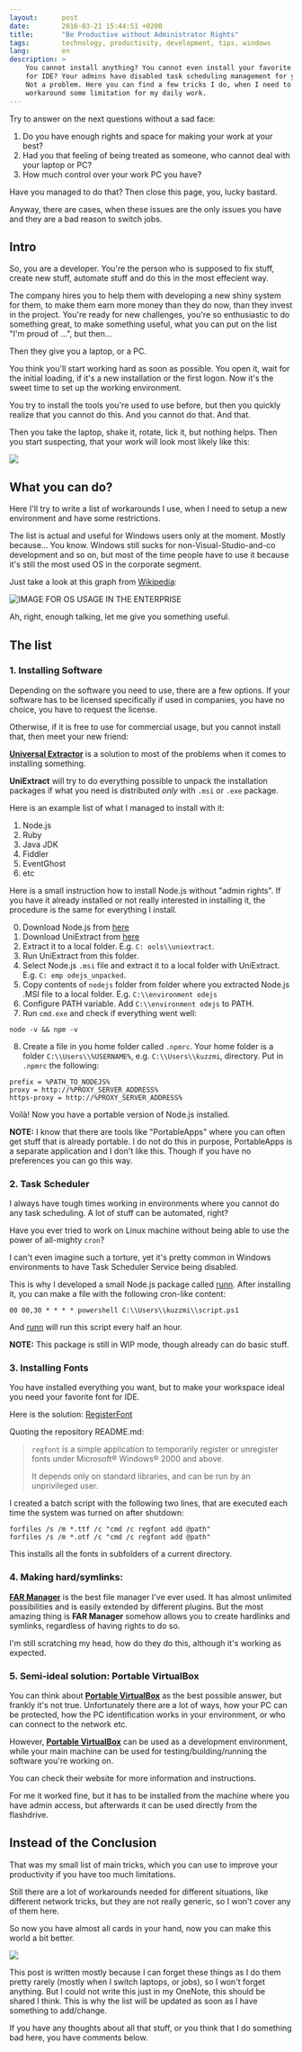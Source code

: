 ```yaml
---
layout:      post
date:        2016-03-21 15:44:51 +0200
title:       "Be Productive without Administrator Rights"
tags:        technology, productivity, development, tips, windows
lang:        en
description: >
    You cannot install anything? You cannot even install your favorite font
    for IDE? Your admins have disabled task scheduling management for you?
    Not a problem. Here you can find a few tricks I do, when I need to
    workaround some limitation for my daily work.
---
```

Try to answer on the next questions without a sad face:

1. Do you have enough rights and space for making your work at your best?
2. Had you that feeling of being treated as someone, who cannot deal with your laptop or PC?
3. How much control over your work PC you have?

Have you managed to do that? Then close this page, you, lucky bastard.

Anyway, there are cases, when these issues are the only issues you have and they are a bad reason to switch jobs.

## Intro

So, you are a developer. You're the person who is supposed to fix stuff, create new stuff, automate stuff and do this in the most effecient way.

The company hires you to help them with developing a new shiny system for them, to make them earn more money than they do now, than they invest in the project. You're ready for new challenges, you're so enthusiastic to do something great, to make something useful, what you can put on the list "I'm proud of ...", but then...

Then they give you a laptop, or a PC.

You think you'll start working hard as soon as possible. You open it, wait for the initial loading, if it's a new installation or the first logon. Now it's the sweet time to set up the working environment.

You try to install the tools you're used to use before, but then you quickly realize that you cannot do this. And you cannot do that. And that.

Then you take the laptop, shake it, rotate, lick it, but nothing helps. Then you start suspecting, that your work will look most likely like this:

![](https://media.giphy.com/media/fml0xetKPK1Ec/giphy.gif)

## What you can do?

Here I'll try to write a list of workarounds I use, when I need to setup a new environment and have some restrictions.

The list is actual and useful for Windows users only at the moment. Mostly because... You know. Windows still sucks for non-Visual-Studio-and-co development and so on, but most of the time people have to use it because it's still the most used OS in the corporate segment.

Just take a look at this graph from [Wikipedia](https://en.wikipedia.org/wiki/Usage_share_of_operating_systems):

![IMAGE FOR OS USAGE IN THE ENTERPRISE](https://upload.wikimedia.org/wikipedia/commons/8/81/Operatingsystem_market_share.svg)

Ah, right, enough talking, let me give you something useful.

## The list

### 1. Installing Software

Depending on the software you need to use, there are a few options. If your software has to be licensed specifically if used in companies, you have no choice, you have to request the license.

Otherwise, if it is free to use for commercial usage, but you cannot install that, then meet your new friend:

[**Universal Extractor**](http://legroom.net/software/uniextract) is a solution to most of the problems when it comes to installing something.

**UniExtract** will try to do everything possible to unpack the installation packages if what you need is distributed *only* with `.msi` or `.exe` package.

Here is an example list of what I managed to install with it:

1. Node.js
2. Ruby
3. Java JDK
4. Fiddler
5. EventGhost
6. etc

Here is a small instruction how to install Node.js without "admin rights". If you have it already installed or not really interested in installing it, the procedure is the same for everything I install.

0. Download Node.js from [here](https://nodejs.org/en/download/stable/)
1. Download UniExtract from [here](http://legroom.net/scripts/download.php?file=uniextract161_noinst)
2. Extract it to a local folder. E.g. `C: ools\\uniextract`.
3. Run UniExtract from this folder.
4. Select Node.js `.msi` file and extract it to a local folder with UniExtract. E.g. `C: emp
odejs_unpacked`.
5. Copy contents of `nodejs` folder from folder where you extracted Node.js .MSI file to a local folder. E.g. `C:\\environment
odejs`
6. Configure PATH variable. Add `C:\\environment
odejs` to PATH.
7. Run `cmd.exe` and check if everything went well:
```
node -v && npm -v
```
8. Create a file in you home folder called `.npmrc`. Your home folder is a folder `C:\\Users\\%USERNAME%`, e.g. `C:\\Users\\kuzzmi`, directory. Put in `.npmrc` the following:
```
prefix = %PATH_TO_NODEJS%
proxy = http://%PROXY_SERVER_ADDRESS%
https-proxy = http://%PROXY_SERVER_ADDRESS%
```

Voilà! Now you have a portable version of Node.js installed.

**NOTE:** I know that there are tools like "PortableApps" where you can often get stuff that is already portable. I do not do this in purpose, PortableApps is a separate application and I don't like this. Though if you have no preferences you can go this way.

### 2. Task Scheduler

I always have tough times working in environments where you cannot do any task scheduling. A lot of stuff can be automated, right?

Have you ever tried to work on Linux machine without being able to use the power of all-mighty `cron`?

I can't even imagine such a torture, yet it's pretty common in Windows environments to have Task Scheduler Service being disabled.

This is why I developed a small Node.js package called [runn](https://www.npmjs.com/package/runnjs). After installing it, you can make a file with the following cron-like content:

```
00 00,30 * * * * powershell C:\\Users\\kuzzmi\\script.ps1
```

And [runn](https://www.npmjs.com/package/runnjs) will run this script every half an hour.

**NOTE:** This package is still in WIP mode, though already can do basic stuff.

### 3. Installing Fonts

You have installed everything you want, but to make your workspace ideal you need your favorite font for IDE.

Here is the solution: [RegisterFont](https://github.com/dcpurton/regfont)

Quoting the repository README.md:

> `regfont` is a simple application to temporarily register or unregister fonts
> under Microsoft® Windows® 2000 and above.
>
> It depends only on standard libraries, and can be run by an unprivileged user.

I created a batch script with the following two lines, that are executed each time the system was turned on after shutdown:

```
forfiles /s /m *.ttf /c "cmd /c regfont add @path"
forfiles /s /m *.otf /c "cmd /c regfont add @path"
```

This installs all the fonts in subfolders of a current directory.

### 4. Making hard/symlinks:

[**FAR Manager**](http://www.farmanager.com/) is the best file manager I've ever used. It has almost unlimited possibilities and is easily extended by different plugins. But the most amazing thing is **FAR Manager** somehow allows you to create hardlinks and symlinks, regardless of having rights to do so.

I'm still scratching my head, how do they do this, although it's working as expected.

### 5. Semi-ideal solution: Portable VirtualBox

You can think about [**Portable VirtualBox**](http://www.vbox.me/) as the best possible answer, but frankly it's not true. Unfortunately there are a lot of ways, how your PC can be protected, how the PC identification works in your environment, or who can connect to the network etc.

However, [**Portable VirtualBox**](http://www.vbox.me/) can be used as a development environment, while your main machine can be used for testing/building/running the software you're working on.

You can check their website for more information and instructions.

For me it worked fine, but it has to be installed from the machine where you have admin access, but afterwards it can be used directly from the flashdrive.

## Instead of the Conclusion

That was my small list of main tricks, which you can use to improve your productivity if you have too much limitations.

Still there are a lot of workarounds needed for different situations, like different network tricks, but they are not really generic, so I won't cover any of them here.

So now you have almost all cards in your hand, now you can make this world a bit better.

![](http://i.imgur.com/P2Fptsu.gif)

This post is written mostly because I can forget these things as I do them pretty rarely (mostly when I switch laptops, or jobs), so I won't forget anything. But I could not write this just in my OneNote, this should be shared I think. This is why the list will be updated as soon as I have something to add/change.

If you have any thoughts about all that stuff, or you think that I do something bad here, you have comments below.
